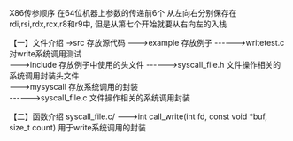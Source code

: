 X86传参顺序
    在64位机器上参数的传递前6个 从左向右分别保存在rdi,rsi,rdx,rcx,r8和r9中, 但是从第七个开始就要从右向左的入栈


【一】文件介绍
->src 存放源代码
--->example 存放例子
------>writetest.c  对write系统调用测试	
--->include 存放例子中使用的头文件
------>syscall_file.h 文件操作相关的系统调用封装头文件	
--->mysyscall 存放系统调用的封装			
------>syscall_file.c  文件操作相关的系统调用封装

【二】函数介绍
syscall_file.c/
--->int call_write(int fd, const void *buf, size_t count)
用于write系统调用的封装
